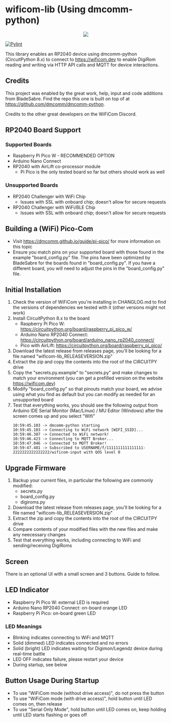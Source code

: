 # wificom-lib (Using dmcomm-python)

<p align="center">
    <a href="https://discord.gg/yJ4Ub64zrP">
        <img src="https://dcbadge.vercel.app/api/server/yJ4Ub64zrP">
    </a>
</p>

[![Pylint](https://github.com/mechawrench/wificom-lib/actions/workflows/pylint.yml/badge.svg)](https://github.com/mechawrench/wificom-lib/actions/workflows/pylint.yml)

This library enables an RP2040 device using dmcomm-python (CircuitPython 8.x) to connect to https://wificom.dev to enable DigiRom reading and writing via HTTP API calls and MQTT for device interactions.

## Credits

This project was enabled by the great work, help, input and code additions from BladeSabre.  Find the repo this one is built on top of at https://github.com/dmcomm/dmcomm-python.

Credits to the other great developers on the WiFiCom Discord.

## RP2040 Board Support

### Supported Boards
- Raspberry Pi Pico W - RECOMMENDED OPTION
- Arduino Nano Connect
- RP2040 with AirLift co-processor module
    - Pi Pico is the only tested board so far but others should work as well

### Unsupported Boards
- RP2040 Challenger with WiFi Chip
    - Issues with SSL with onboard chip; doesn't allow for secure requests
- RP2040 Challenger with WiFi/BLE Chip
    - Issues with SSL with onboard chip; doesn't allow for secure requests

## Building a (WiFi) Pico-Com
- Visit https://dmcomm.github.io/guide/pi-pico/ for more information on this topic
- Ensure you match pins on your supported board with those found in the example "board_config.py" file.  The pins have been optimized by BladeSabre for the boards found in "board_config.py".  If you have a different board, you will need to adjust the pins in the "board_config.py" file.

## Initial Installation

1. Check the version of WiFiCom you're installing in CHANGLOG.md to find the versions of dependencies we tested with it (other versions might not work)
1. Install CircuitPython 8.x to the board
    - Raspberry Pi Pico W: https://circuitpython.org/board/raspberry_pi_pico_w/
    - Arduino Nano RP2040 Connect: https://circuitpython.org/board/arduino_nano_rp2040_connect/
    - Pico with AirLift: https://circuitpython.org/board/raspberry_pi_pico/
1. Download the latest release from releases page, you'll be looking for a file named "wificom-lib_RELEASEVERSION.zip"
1. Extract the zip and copy the contents into the root of the CIRCUITPY drive
1. Copy the "secrets.py.example" to "secrets.py" and make changes to match your environment (you can get a prefilled version on the website https://wificom.dev)
1. Modify "board_config.py" so that pinouts match your board, we advise using what you find as default but you can modify as needed for an unsupported board
1. Test that everything works, you should see the following output from Arduino IDE Serial Monitor (Mac/Linux) / MU Editor (Windows) after the screen comes up and you select "Wifi"
    ```
    10:59:45.103 -> dmcomm-python starting
    10:59:45.103 -> Connecting to WiFi network [WIFI_SSID]...
    10:59:46.387 -> Connected to WiFi network!
    10:59:46.423 -> Connecting to MQTT Broker...
    10:59:47.046 -> Connected to MQTT Broker! 
    10:59:47.481 -> Subscribed to USERNAME/f/1111111111111111-2222222222222222/wificom-input with QOS level 0
    ```
## Upgrade Firmware
1. Backup your current files, in particular the following are commonly modified:
    - secrets.py
    - board_config.py
    - digiroms.py
1. Download the latest release from releases page, you'll be looking for a file named "wificom-lib_RELEASEVERSION.zip"
1. Extract the zip and copy the contents into the root of the CIRCUITPY drive
1. Compare contents of your modified files with the new files and make any neecessary changes
1. Test that everything works, including connecting to WiFi and sending/receiving DigiRoms

## Screen
There is an optional UI with a small screen and 3 buttons. Guide to follow.

## LED Indicator
- Raspberry Pi Pico W: external LED is required
- Arduino Nano RP2040 Connect: on-board orange LED
- Raspberry Pi Pico: on-board green LED

### LED Meanings
- Blinking indicates connecting to WiFi and MQTT
- Solid (dimmed) LED indicates connected and no errors
- Solid (bright) LED indicates waiting for Digimon/Legendz device during real-time battle
- LED OFF indicates failure, please restart your device
- During startup, see below

## Button Usage During Startup
- To use "WiFiCom mode (without drive access)", do not press the button
- To use "WiFiCom mode (with drive access)", hold button until LED comes on, then release
- To use "Serial Only Mode", hold button until LED comes on, keep holding until LED starts flashing or goes off
